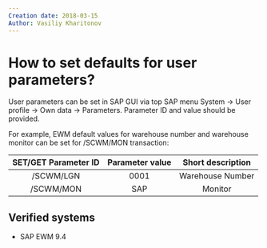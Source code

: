 ```yaml
---
Creation date: 2018-03-15
Author: Vasiliy Kharitonov
---
```


# How to set defaults for user parameters?

User parameters can be set in SAP GUI via top SAP menu System -> User profile -> Own data -> Parameters. Parameter ID and value should be provided.

For example, EWM default values for warehouse number and warehouse monitor can be set for /SCWM/MON transaction:

| SET/GET Parameter ID | Parameter value | Short description |
|:--------------------:|:---------------:|:-----------------:|
|       /SCWM/LGN      |       0001      |  Warehouse Number |
|       /SCWM/MON      |       SAP       |      Monitor      |

## Verified systems

- SAP EWM 9.4
